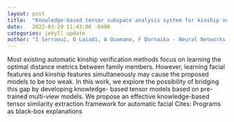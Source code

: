 ```yaml
---
layout: post
title:  "Knowledge-based tensor subspace analysis system for kinship verification"
date:   2022-03-29 11:43:06 -0400
categories: jekyll update
author: "I Serraoui, O Laiadi, A Ouamane, F Dornaika - Neural Networks, 2022"
---
```

Most existing automatic kinship verification methods focus on learning the optimal distance metrics between family members. However, learning facial features and kinship features simultaneously may cause the proposed models to be too weak. In this work, we explore the possibility of bridging this gap by developing knowledge- based tensor models based on pre-trained multi-view models. We propose an effective knowledge-based tensor similarity extraction framework for automatic facial Cites: Programs as black-box explanations